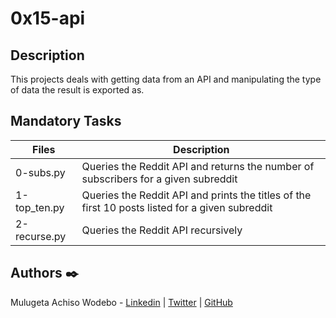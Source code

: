 # 0x15-api

## Description

This projects deals with getting data from an API and manipulating the type of data the result is exported as.

## Mandatory Tasks

| Files | Description |
| ----- | ----------- |
| 0-subs.py | Queries the Reddit API and returns the number of subscribers for a given subreddit |
| 1-top_ten.py | Queries the Reddit API and prints the titles of the first 10 posts listed for a given subreddit |
| 2-recurse.py | Queries the Reddit API recursively |

## Authors :black_nib:

Mulugeta Achiso Wodebo - [Linkedin](https://www.linkedin.com/in/mulugeta-wodebo-843118170) | [Twitter](https://twitter.com/anem_achiso) | [GitHub](https://github.com/Anemachiso)
